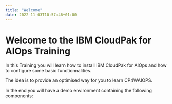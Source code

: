```yaml
---
title: "Welcome"
date: 2022-11-03T10:57:46+01:00
---
```

# Welcome to the IBM CloudPak for AIOps Training

In this Training you will learn how to install IBM CloudPak for AIOps and how to configure some basic functionnalities.

The idea is to provide an optimised way for you to learn CP4WAIOPS.

In the end you will have a demo environment containing the following components:
